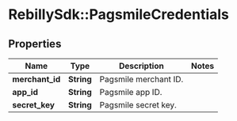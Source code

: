 # RebillySdk::PagsmileCredentials

## Properties
Name | Type | Description | Notes
------------ | ------------- | ------------- | -------------
**merchant_id** | **String** | Pagsmile merchant ID. | 
**app_id** | **String** | Pagsmile app ID. | 
**secret_key** | **String** | Pagsmile secret key. | 


